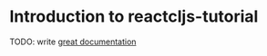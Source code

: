 # Introduction to reactcljs-tutorial

TODO: write [great documentation](http://jacobian.org/writing/great-documentation/what-to-write/)
